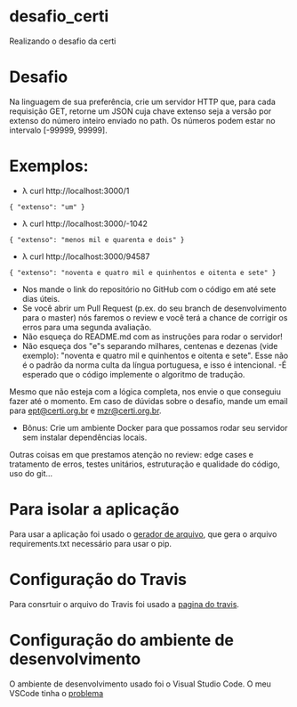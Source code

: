# desafio_certi
Realizando o desafio da certi


# Desafio 
Na linguagem de sua preferência, crie um servidor HTTP que, para cada requisição GET, retorne um JSON cuja chave extenso seja a versão por extenso do número inteiro enviado no path. Os números podem estar no intervalo [-99999, 99999].

# Exemplos:

- λ curl http://localhost:3000/1
```
{ "extenso": "um" }
```
- λ curl http://localhost:3000/-1042
```
{ "extenso": "menos mil e quarenta e dois" }
```
- λ curl http://localhost:3000/94587
```
{ "extenso": "noventa e quatro mil e quinhentos e oitenta e sete" }
```

- Nos mande o link do repositório no GitHub com o código em até sete dias úteis.
- Se você abrir um Pull Request (p.ex. do seu branch de desenvolvimento para o master) nós faremos o review e você terá a chance de corrigir os erros para uma segunda avaliação.
- Não esqueça do README.md com as instruções para rodar o servidor!
- Não esqueça dos "e"s separando milhares, centenas e dezenas (vide exemplo): "noventa e quatro mil e quinhentos e oitenta e sete". Esse não é o padrão da norma culta da língua portuguesa, e isso é intencional.
-É esperado que o código implemente o algoritmo de tradução.


Mesmo que não esteja com a lógica completa, nos envie o que conseguiu fazer até o momento.
Em caso de dúvidas sobre o desafio, mande um email para ept@certi.org.br e mzr@certi.org.br.

- Bônus: Crie um ambiente Docker para que possamos rodar seu servidor sem instalar dependências locais.

Outras coisas em que prestamos atenção no review: edge cases e tratamento de erros, testes unitários, estruturação e qualidade do código, uso do git...


# Para isolar a aplicação
Para usar a aplicação foi usado o [gerador de arquivo](https://github.com/bndr/pipreqs), que gera o arquivo requirements.txt necessário para usar o pip.

# Configuração do Travis
Para consrtuir o arquivo do Travis foi usado a [pagina do travis](https://docs.travis-ci.com/user/languages/python/). 

# Configuração do ambiente de desenvolvimento

O ambiente de desenvolvimento usado foi o Visual Studio Code. O meu VSCode tinha o [problema](https://stackoverflow.com/questions/52462599/visual-studio-code-python-timeout-waiting-for-debugger-connection)
